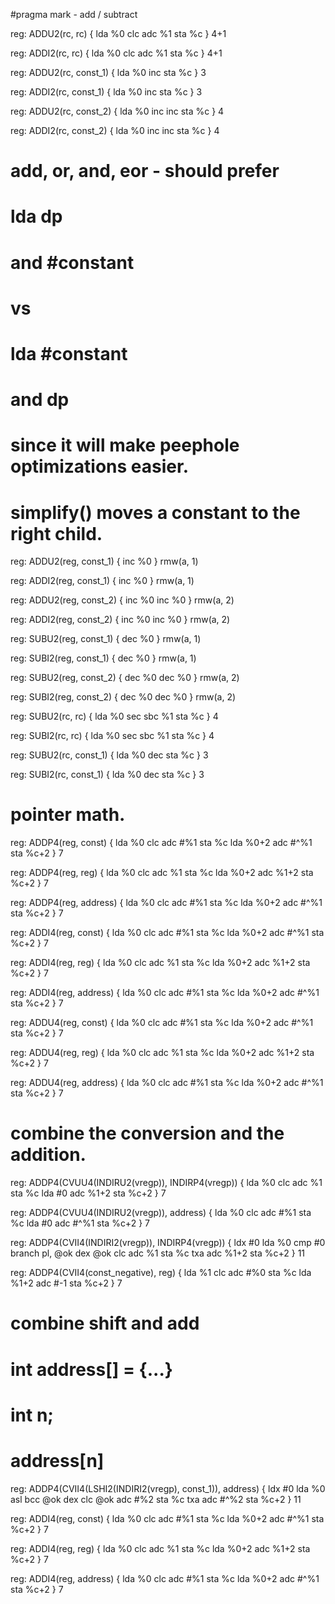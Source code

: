 #pragma mark - add / subtract

reg: ADDU2(rc, rc) {
    lda %0
    clc
    adc %1
    sta %c
} 4+1

reg: ADDI2(rc, rc) {
    lda %0
    clc
    adc %1
    sta %c
} 4+1


reg: ADDU2(rc, const_1) {
    lda %0
    inc
    sta %c
} 3

reg: ADDI2(rc, const_1) {
    lda %0
    inc
    sta %c
} 3

reg: ADDU2(rc, const_2) {
    lda %0
    inc
    inc
    sta %c
} 4

reg: ADDI2(rc, const_2) {
    lda %0
    inc
    inc
    sta %c
} 4

# add, or, and, eor - should prefer
# lda dp
# and #constant
# vs
# lda #constant
# and dp
# since it will make peephole optimizations easier.
# simplify() moves a constant to the right child.

reg: ADDU2(reg, const_1) {
    inc %0
} rmw(a, 1)

reg: ADDI2(reg, const_1) {
    inc %0
} rmw(a, 1)

reg: ADDU2(reg, const_2) {
    inc %0
    inc %0
} rmw(a, 2)

reg: ADDI2(reg, const_2) {
    inc %0
    inc %0
} rmw(a, 2)

reg: SUBU2(reg, const_1) {
    dec %0
} rmw(a, 1)

reg: SUBI2(reg, const_1) {
    dec %0
} rmw(a, 1)

reg: SUBU2(reg, const_2) {
    dec %0
    dec %0
} rmw(a, 2)

reg: SUBI2(reg, const_2) {
    dec %0
    dec %0
} rmw(a, 2)


reg: SUBU2(rc, rc) {
    lda %0
    sec
    sbc %1
    sta %c
} 4

reg: SUBI2(rc, rc) {
    lda %0
    sec
    sbc %1
    sta %c
} 4

reg: SUBU2(rc, const_1) {
    lda %0
    dec
    sta %c
} 3

reg: SUBI2(rc, const_1) {
    lda %0
    dec
    sta %c
} 3



# pointer math.


reg: ADDP4(reg, const) {
    lda %0
    clc
    adc #%1
    sta %c
    lda %0+2
    adc #^%1
    sta %c+2
} 7

reg: ADDP4(reg, reg) {
    lda %0
    clc
    adc %1
    sta %c
    lda %0+2
    adc %1+2
    sta %c+2
} 7


reg: ADDP4(reg, address) {
    lda %0
    clc
    adc #%1
    sta %c
    lda %0+2
    adc #^%1
    sta %c+2
} 7


reg: ADDI4(reg, const) {
    lda %0
    clc
    adc #%1
    sta %c
    lda %0+2
    adc #^%1
    sta %c+2
} 7

reg: ADDI4(reg, reg) {
    lda %0
    clc
    adc %1
    sta %c
    lda %0+2
    adc %1+2
    sta %c+2
} 7


reg: ADDI4(reg, address) {
    lda %0
    clc
    adc #%1
    sta %c
    lda %0+2
    adc #^%1
    sta %c+2
} 7


reg: ADDU4(reg, const) {
    lda %0
    clc
    adc #%1
    sta %c
    lda %0+2
    adc #^%1
    sta %c+2
} 7

reg: ADDU4(reg, reg) {
    lda %0
    clc
    adc %1
    sta %c
    lda %0+2
    adc %1+2
    sta %c+2
} 7


reg: ADDU4(reg, address) {
    lda %0
    clc
    adc #%1
    sta %c
    lda %0+2
    adc #^%1
    sta %c+2
} 7



# combine the conversion and the addition.
reg: ADDP4(CVUU4(INDIRU2(vregp)), INDIRP4(vregp)) {
    lda %0
    clc
    adc %1
    sta %c
    lda #0
    adc %1+2
    sta %c+2
} 7

reg: ADDP4(CVUU4(INDIRU2(vregp)), address) {
    lda %0
    clc
    adc #%1
    sta %c
    lda #0
    adc #^%1
    sta %c+2
} 7


reg: ADDP4(CVII4(INDIRI2(vregp)), INDIRP4(vregp)) {
    ldx #0
    lda %0
    cmp #0
    branch pl, @ok
    dex
@ok
    clc
    adc %1
    sta %c
    txa
    adc %1+2
    sta %c+2
} 11



reg: ADDP4(CVII4(const_negative), reg) {
    lda %1
    clc
    adc #%0
    sta %c
    lda %1+2
    adc #-1
    sta %c+2
} 7


# combine shift and add
# int address[] = {...}
# int n;
# address[n]
reg: ADDP4(CVII4(LSHI2(INDIRI2(vregp), const_1)), address) {
    ldx #0
    lda %0
    asl
    bcc @ok
    dex
    clc
@ok
    adc #%2
    sta %c
    txa
    adc #^%2
    sta %c+2
} 11



reg: ADDI4(reg, const) {
    lda %0
    clc
    adc #%1
    sta %c
    lda %0+2
    adc #^%1
    sta %c+2
} 7

reg: ADDI4(reg, reg) {
    lda %0
    clc
    adc %1
    sta %c
    lda %0+2
    adc %1+2
    sta %c+2
} 7


reg: ADDI4(reg, address) {
    lda %0
    clc
    adc #%1
    sta %c
    lda %0+2
    adc #^%1
    sta %c+2
} 7
